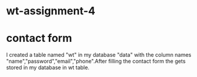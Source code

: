 # wt-assignment-4
# contact form
I created a table named "wt" in my database "data" with the column names "name","password","email","phone".After filling the contact form the gets stored in my database in wt table.
